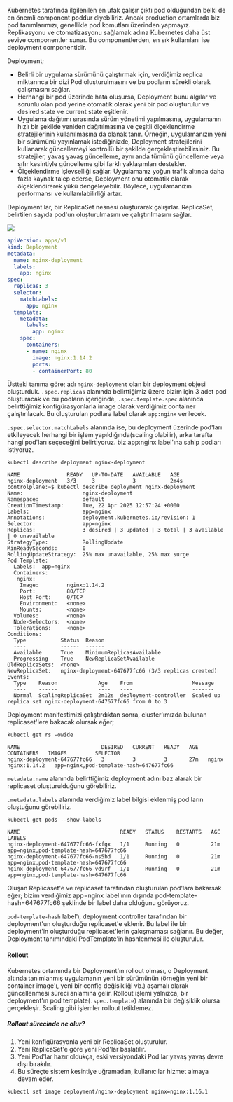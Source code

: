 Kubernetes tarafında ilgilenilen en ufak çalışır çıktı pod olduğundan belki de en önemli component poddur diyebiliriz. Ancak production ortamlarda biz pod tanımlarımızı, genellikle pod komutları üzerinden yapmayız. Replikasyonu ve otomatizasyonu sağlamak adına Kubernetes daha üst seviye componentler sunar. Bu componentlerden, en sık kullanılanı ise deployment componentidir.

Deployment;

- Belirli bir uygulama sürümünü çalıştırmak için, verdiğimiz replica miktarınca bir dizi Pod oluşturulmasını ve bu podların sürekli olarak çalışmasını sağlar.
- Herhangi bir pod üzerinde hata oluşursa, Deployment bunu algılar ve sorunlu olan pod yerine otomatik olarak yeni bir pod oluşturulur ve desired state ve current state eşitlenir.
- Uygulama dağıtımı sırasında sürüm yönetimi yapılmasına, uygulamanın hızlı bir şekilde yeniden dağıtılmasına ve çeşitli ölçeklendirme stratejilerinin kullanılmasına da olanak tanır. Örneğin, uygulamanızın yeni bir sürümünü yayınlamak istediğinizde, Deployment stratejilerini kullanarak güncellemeyi kontrollü bir şekilde gerçekleştirebilirsiniz. Bu stratejiler, yavaş yavaş güncelleme, aynı anda tümünü güncelleme veya sıfır kesintiyle güncelleme gibi farklı yaklaşımları destekler.
- Ölçeklendirme işlevselliği sağlar. Uygulamanız yoğun trafik altında daha fazla kaynak talep ederse, Deployment onu otomatik olarak ölçeklendirerek yükü dengeleyebilir. Böylece, uygulamanızın performansı ve kullanılabilirliği artar.

Deployment'lar, bir ReplicaSet nesnesi oluşturarak çalışırlar. ReplicaSet, belirtilen sayıda pod'un oluşturulmasını ve çalıştırılmasını sağlar.

![](https://kerteriz.net/content/images/2023/06/kubernetes-deployment-1.png)


```yaml
apiVersion: apps/v1
kind: Deployment
metadata:
  name: nginx-deployment
  labels:
    app: nginx
spec:
  replicas: 3
  selector:
    matchLabels:
      app: nginx
  template:
    metadata:
      labels:
        app: nginx
    spec:
      containers:
      - name: nginx
        image: nginx:1.14.2
        ports:
        - containerPort: 80
```


Üstteki tanıma göre; adı `nginx-deployment` olan bir deployment objesi oluşturduk. `.spec.replicas` alanında belirttiğimiz üzere bizim için 3 adet pod oluşturacak ve bu podların içeriğinde, `.spec.template.spec` alanında belirttiğimiz konfigürasyonlarla image olarak verdiğimiz container çalıştırılacak. Bu oluşturulan podlara label olarak `app:nginx` verilecek.

`.spec.selector.matchLabels` alanında ise, bu deployment üzerinde pod'ları etkileyecek herhangi bir işlem yapıldığında(scaling olabilir), arka tarafta hangi pod'ları seçeceğini belirtiyoruz. biz app:nginx label'ına sahip podları istiyoruz. 


```
kubectl describe deployment nginx-deployment

NAME               READY   UP-TO-DATE   AVAILABLE   AGE
nginx-deployment   3/3     3            3           2m4s
controlplane:~$ kubectl describe deployment nginx-deployment
Name:                   nginx-deployment
Namespace:              default
CreationTimestamp:      Tue, 22 Apr 2025 12:57:24 +0000
Labels:                 app=nginx
Annotations:            deployment.kubernetes.io/revision: 1
Selector:               app=nginx
Replicas:               3 desired | 3 updated | 3 total | 3 available | 0 unavailable
StrategyType:           RollingUpdate
MinReadySeconds:        0
RollingUpdateStrategy:  25% max unavailable, 25% max surge
Pod Template:
  Labels:  app=nginx
  Containers:
   nginx:
    Image:         nginx:1.14.2
    Port:          80/TCP
    Host Port:     0/TCP
    Environment:   <none>
    Mounts:        <none>
  Volumes:         <none>
  Node-Selectors:  <none>
  Tolerations:     <none>
Conditions:
  Type           Status  Reason
  ----           ------  ------
  Available      True    MinimumReplicasAvailable
  Progressing    True    NewReplicaSetAvailable
OldReplicaSets:  <none>
NewReplicaSet:   nginx-deployment-647677fc66 (3/3 replicas created)
Events:
  Type    Reason             Age    From                   Message
  ----    ------             ----   ----                   -------
  Normal  ScalingReplicaSet  2m12s  deployment-controller  Scaled up replica set nginx-deployment-647677fc66 from 0 to 3

```

Deployment manifestimizi çalıştırdıktan sonra, cluster'ımızda bulunan replicaset'lere bakacak olursak eğer; 

```
kubectl get rs -owide

NAME                          DESIRED   CURRENT   READY   AGE   CONTAINERS   IMAGES         SELECTOR
nginx-deployment-647677fc66   3         3         3       27m   nginx        nginx:1.14.2   app=nginx,pod-template-hash=647677fc66
```

`metadata.name` alanında belirttiğimiz deployment adını baz alarak bir replicaset oluşturulduğunu görebiliriz.

`.metadata.labels` alanında verdiğimiz label bilgisi eklenmiş pod'ların oluştuğunu görebiliriz. 

```
kubectl get pods --show-labels

NAME                                READY   STATUS    RESTARTS   AGE   LABELS
nginx-deployment-647677fc66-fxfgx   1/1     Running   0          21m   app=nginx,pod-template-hash=647677fc66
nginx-deployment-647677fc66-ns5bd   1/1     Running   0          21m   app=nginx,pod-template-hash=647677fc66
nginx-deployment-647677fc66-vd9rf   1/1     Running   0          21m   app=nginx,pod-template-hash=647677fc66
```


Oluşan Replicaset'e ve replicaset tarafından oluşturulan pod'lara bakarsak eğer; bizim verdiğimiz app=nginx label'ının dışında  pod-template-hash=647677fc66 şeklinde bir label daha olduğunu görüyoruz.

`pod-template-hash` label'ı, deployment controller tarafından bir deployment'un oluşturduğu replicaset'e eklenir. Bu label ile bir deployment'in oluşturduğu replicaset'lerin çakışmaması sağlanır. Bu değer, Deployment tanımındaki PodTemplate'in hashlenmesi ile oluşturulur.

#### Rollout
Kubernetes ortamında bir Deployment'ın rollout olması, o Deployment altında tanımlanmış uygulamanın yeni bir sürümünün (örneğin yeni bir container image'ı, yeni bir config değişikliği vb.) aşamalı olarak güncellenmesi süreci anlamına gelir. Rollout işlemi yalnızca, bir deployment'ın pod template(`.spec.template`) alanında bir değişiklik olursa gerçekleşir. Scaling gibi işlemler rollout tetiklemez.

##### Rollout sürecinde ne olur?

1. Yeni konfigürasyonla yeni bir ReplicaSet oluşturulur.
2. Yeni ReplicaSet'e göre yeni Pod'lar başlatılır.
3. Yeni Pod'lar hazır oldukça, eski versiyondaki Pod'lar yavaş yavaş devre dışı bırakılır.
4. Bu süreçte sistem kesintiye uğramadan, kullanıcılar hizmet almaya devam eder.

```
kubectl set image deployment/nginx-deployment nginx=nginx:1.16.1
```
